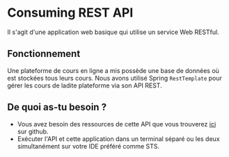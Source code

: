 # Consuming REST API

Il s'agit d'une application web basique qui utilise un service Web RESTful.

## Fonctionnement
Une plateforme de cours en ligne a mis possède une base de données où est stockées tous leurs cours.
Nous avons utilisé Spring ```RestTemplate``` pour gérer les cours de ladite plateforme via son API REST.

## De quoi as-tu besoin ?
- Vous avez besoin des ressources de cette API que vous trouverez [ici](https://github.com/abdelnasserben/apirestwithmysql) sur 
github.
- Exécuter l'API et cette application dans un terminal séparé ou les deux simultanément sur votre IDE préféré comme STS.
